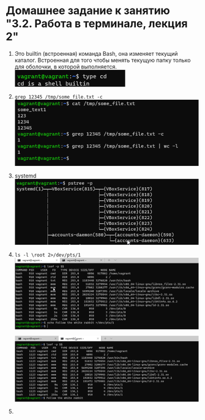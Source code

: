 # Домашнее задание к занятию "3.2. Работа в терминале, лекция 2"

1. Это builtin (встроенная) команда Bash, она изменяет текущий каталог. Встроенная для того чтобы менять текущую папку только для оболочки, в которой выполняется.  
   ![SNAG-0739.png](SNAG-0739.png)
   
1. `grep 12345 /tmp/some_file.txt -c`  
   ![SNAG-0740.png](SNAG-0740.png)
   
1. systemd  
   ![SNAG-0741.png](SNAG-0741.png)
   
1. `ls -l \root 2>/dev/pts/1`  
   ![SNAG-0742.png](SNAG-0742.png)  
   
   ![SNAG-0743.png](SNAG-0743.png)

1. 